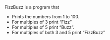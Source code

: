FizzBuzz is a program that
- Prints the numbers from 1 to 100.
- For multiples of 3 print “Fizz”
- For multiples of 5 print “Buzz”.
- For multiples of both 3 and 5 print “FizzBuzz”